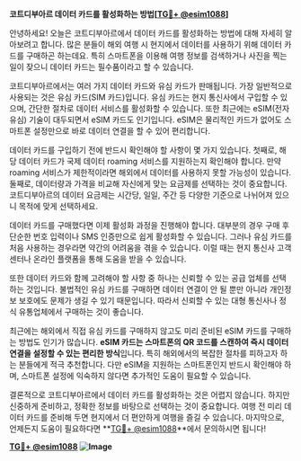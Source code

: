 **코트디부아르 데이터 카드를 활성화하는 방법[[TG💪+ @esim1088](https://t.me/s/esim1088)]**

안녕하세요! 오늘은 코트디부아르에서 데이터 카드를 활성화하는 방법에 대해 자세히 알아보려고 합니다. 많은 분들이 해외 여행 시 현지에서 데이터를 사용하기 위해 데이터 카드를 구매하곤 하는데요. 특히 스마트폰을 이용해 여행 정보를 검색하거나 사진을 찍는 일이 잦으니 데이터 카드는 필수품이라고 할 수 있습니다.

코트디부아르에서는 여러 가지 데이터 카드와 유심 카드가 판매됩니다. 가장 일반적으로 사용되는 것은 유심 카드(SIM 카드)입니다. 유심 카드는 현지 통신사에서 구입할 수 있으며, 간단한 절차로 데이터 서비스를 활성화할 수 있습니다. 또한 최근에는 eSIM(전자 유심) 기술이 대두되면서 eSIM 카드도 인기입니다. eSIM은 물리적인 카드가 없어도 스마트폰 설정만으로 바로 데이터 연결을 할 수 있어 편리합니다.

데이터 카드를 구입하기 전에 반드시 확인해야 할 사항이 몇 가지 있습니다. 첫째로, 해당 데이터 카드가 국제 데이터 roaming 서비스를 지원하는지 확인해야 합니다. 만약 roaming 서비스가 제한적이라면 해외에서 데이터를 사용하지 못할 가능성이 있습니다. 둘째로, 데이터량과 가격을 비교해 자신에게 맞는 요금제를 선택하는 것이 중요합니다. 코트디부아르의 데이터 요금제는 시간당, 일일, 주간 등 다양한 기준으로 나뉘어져 있으니 목적에 맞게 선택하세요.

데이터 카드를 구매했다면 이제 활성화 과정을 진행해야 합니다. 대부분의 경우 구매 후 단순한 번호 입력이나 SMS 인증만으로 쉽게 활성화할 수 있습니다. 그러나 유심 카드를 처음 사용하는 경우라면 약간의 어려움을 겪을 수 있습니다. 이럴 때는 현지 통신사 고객 센터나 온라인 플랫폼을 통해 도움을 받을 수 있습니다.

또한 데이터 카드와 함께 고려해야 할 사항 중 하나는 신뢰할 수 있는 공급 업체를 선택하는 것입니다. 불법적인 유심 카드를 구매하면 데이터 연결이 안 될 뿐만 아니라 개인정보 보호에도 문제가 생길 수 있기 때문입니다. 따라서 신뢰할 수 있는 대형 통신사나 정식 유통업체에서 구매하는 것이 좋습니다.

최근에는 해외에서 직접 유심 카드를 구매하지 않고도 미리 준비된 eSIM 카드를 구매하는 방법도 인기가 많습니다. **eSIM 카드는 스마트폰의 QR 코드를 스캔하여 즉시 데이터 연결을 설정할 수 있는 편리한 방식**입니다. 특히 해외에서의 복잡한 절차를 피하고자 하는 분들에게 적극 추천합니다. 다만 eSIM을 지원하는 스마트폰인지 반드시 확인해야 하며, 스마트폰 설정에 익숙하지 않다면 추가적인 도움이 필요할 수 있습니다.

결론적으로 코트디부아르에서 데이터 카드를 활성화하는 것은 어렵지 않습니다. 하지만 신중하게 준비하고, 정확한 정보를 바탕으로 선택하는 것이 중요합니다. 여행 전 미리 데이터 카드를 준비해 두면 현지에서 더 편안하게 여행을 즐길 수 있습니다. 마지막으로, 언제든지 도움이 필요하다면 **[TG💪+ @esim1088](https://t.me/s/esim1088)**에서 문의하시면 됩니다!

**[TG💪+ @esim1088](https://t.me/s/esim1088) ![Image](https://i.postimg.cc/Y0z9fWf4/image.png)**